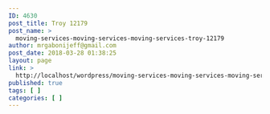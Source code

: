 ```yaml
---
ID: 4630
post_title: Troy 12179
post_name: >
  moving-services-moving-services-moving-services-troy-12179
author: mrgabonijeff@gmail.com
post_date: 2018-03-28 01:38:25
layout: page
link: >
  http://localhost/wordpress/moving-services-moving-services-moving-services-troy-12179/
published: true
tags: [ ]
categories: [ ]
---
```

